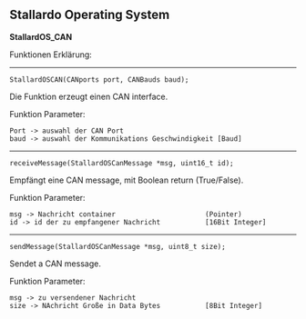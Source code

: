 ## **Stallardo Operating System**
**StallardOS_CAN**


Funktionen Erklärung:


_______________________________________________________________
```
StallardOSCAN(CANports port, CANBauds baud);

````
Die Funktion erzeugt einen CAN interface.



Funktion Parameter:
```
Port -> auswahl der CAN Port
baud -> auswahl der Kommunikations Geschwindigkeit [Baud]
```


_______________________________________________________________

```
receiveMessage(StallardOSCanMessage *msg, uint16_t id);
```

Empfängt eine CAN message, mit Boolean return (True/False).


Funktion Parameter:
```
msg -> Nachricht container                      (Pointer)
id -> id der zu empfangener Nachricht           [16Bit Integer]
```



_______________________________________________________________


```
sendMessage(StallardOSCanMessage *msg, uint8_t size);
````
Sendet a CAN message.

Funktion Parameter:
```
msg -> zu versendener Nachricht
size -> NAchricht Große in Data Bytes           [8Bit Integer]
````
